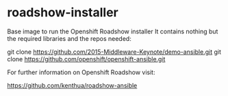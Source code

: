 # roadshow-installer
Base image to run the Openshift Roadshow installer
It contains nothing but the required libraries and the repos needed:

git clone https://github.com/2015-Middleware-Keynote/demo-ansible.git
git clone https://github.com/openshift/openshift-ansible.git

For further information on Openshift Roadshow visit:

https://github.com/kenthua/roadshow-ansible

